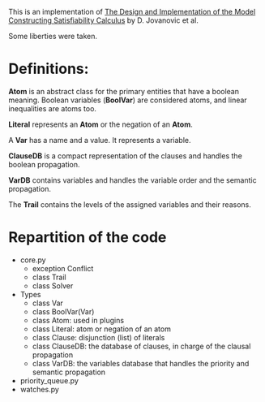 This is an implementation of [The Design and Implementation of the Model
Constructing Satisfiability
Calculus](http://csl.sri.com/users/dejan/papers/jovanovic-fmcad2013.pdf)
by D. Jovanovic et al.

Some liberties were taken.

Definitions:
============

**Atom** is an abstract class for the primary entities that have a
boolean meaning. Boolean variables (**BoolVar**) are considered atoms,
and linear inequalities are atoms too.

**Literal** represents an **Atom** or the negation of an **Atom**.

A **Var** has a name and a value. It represents a variable.

**ClauseDB** is a compact representation of the clauses and handles the
boolean propagation.

**VarDB** contains variables and handles the variable order and the
semantic propagation.

The **Trail** contains the levels of the assigned variables and their
reasons.


Repartition of the code
=======================

-   core.py
    -   exception Conflict
    -   class Trail
    -   class Solver
-   Types
    -   class Var
    -   class BoolVar(Var)
    -   class Atom: used in plugins
    -   class Literal: atom or negation of an atom
    -   class Clause: disjunction (list) of literals
    -   class ClauseDB: the database of clauses, in charge of the
        clausal propagation
    -   class VarDB: the variables database that handles the priority
        and semantic propagation
-   priority\_queue.py
-   watches.py
